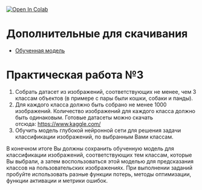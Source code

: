 [![Open In Colab](https://colab.research.google.com/assets/colab-badge.svg)](https://githubtocolab.com/Flexlug/DeepLearning/blob/main/Homework3/Homework3.ipynb)

# Дополнительные для скачивания
- [Обученная модель](https://disk.yandex.ru/d/KaDtkOENzhEFQw)

# Практическая работа №3
1. Собрать датасет из изображений, соответствующих не менее, чем 3 классам объектов (в примере с пары были кошки, собаки и панды).
2. Для каждого класса должно быть собрано не менее 1000 изображений. Количество изображений для каждого класса должно быть одинаковым.
Готовые датасеты можно скачать отсюда: https://www.kaggle.com/
3. Обучить модель глубокой нейронной сети для решения задачи классификации изображений, по выбранным Вами классам. 

В конечном итоге Вы должны сохранить обученную модель для классификации изображений, соответствующих тем классам, которые Вы выбрали, а затем воспользоваться этой моделью для предсказания классов на пользовательских изображениях.
При выполнении заданий пробуйте использовать разные функции потерь, методы оптимизации, функции активации и метрики ошибок. 